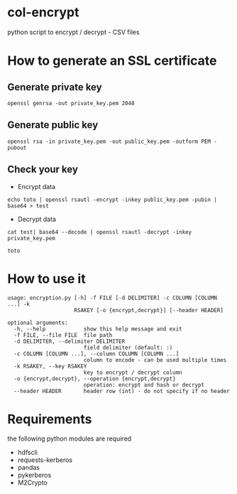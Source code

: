 # col-encrypt
python script to encrypt / decrypt - CSV files

# How to generate an SSL certificate
## Generate private key
`openssl genrsa -out private_key.pem 2048`

## Generate public key
`openssl rsa -in private_key.pem -out public_key.pem -outform PEM -pubout`

## Check your key 
- Encrypt data

`echo toto | openssl rsautl -encrypt -inkey public_key.pem -pubin | base64 > test`

- Decrypt data

`cat test| base64 --decode | openssl rsautl -decrypt -inkey private_key.pem`

`toto`

# How to use it
```
usage: encryption.py [-h] -f FILE [-d DELIMITER] -c COLUMN [COLUMN ...] -k
                     RSAKEY [-o {encrypt,decrypt}] [--header HEADER]

optional arguments:
  -h, --help            show this help message and exit
  -f FILE, --file FILE  file path
  -d DELIMITER, --delimiter DELIMITER
                        field delimiter (default: :)
  -c COLUMN [COLUMN ...], --column COLUMN [COLUMN ...]
                        column to encode - can be used multiple times
  -k RSAKEY, --key RSAKEY
                        key to encrypt / decrypt column
  -o {encrypt,decrypt}, --operation {encrypt,decrypt}
                        operation: encrypt and hash or decrypt
  --header HEADER       header row (int) - do not specify if no header
```

# Requirements
the following python modules are required
 - hdfscli
 - requests-kerberos
 - pandas
 - pykerberos
 - M2Crypto



